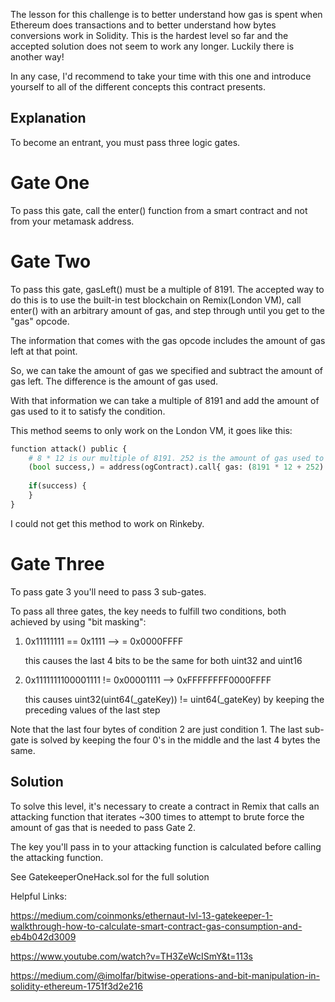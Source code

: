 The lesson for this challenge is to better understand how gas is spent when Ethereum does transactions and to better understand how bytes conversions work in Solidity. This is the hardest level so far and the accepted solution does not seem to work any longer. Luckily there is another way!

In any case, I'd recommend to take your time with this one and introduce yourself to all of the different concepts this contract presents.

## Explanation
To become an entrant, you must pass three logic gates. 

# Gate One
To pass this gate, call the enter() function from a smart contract and not from your metamask address.

# Gate Two
To pass this gate, gasLeft() must be a multiple of 8191. The accepted way to do this is to use the built-in test blockchain on Remix(London VM), call enter() with an arbitrary amount of gas, and step through until you get to the "gas" opcode.  

The information that comes with the gas opcode includes the amount of gas left at that point.

So, we can take the amount of gas we specified and subtract the amount of gas left. The difference is the amount of gas used.

With that information we can take a multiple of 8191 and add the amount of gas used to it to satisfy the condition.

This method seems to only work on the London VM, it goes like this:

```python
function attack() public {
    # 8 * 12 is our multiple of 8191. 252 is the amount of gas used to get to the require(gasleft().mod(8191) == 0);
    (bool success,) = address(ogContract).call{ gas: (8191 * 12 + 252) }(abi.encodeWithSignature('enter(bytes8)', key));
    
    if(success) {
    }
}
```
I could not get this method to work on Rinkeby.

# Gate Three
To pass gate 3 you'll need to pass 3 sub-gates.

To pass all three gates, the key needs to fulfill two conditions, both achieved by using "bit masking":

1) 0x11111111 == 0x1111 -->  = 0x0000FFFF
    
    this causes the last 4 bits to be the same for both uint32 and uint16

2) 0x1111111100001111 != 0x00001111 --> 0xFFFFFFFF0000FFFF
    
    this causes uint32(uint64(_gateKey)) != uint64(_gateKey) by keeping the preceding values of the last step


Note that the last four bytes of condition 2 are just condition 1. The last sub-gate is solved by keeping the four 0's in the middle and the last 4 bytes the same.


## Solution
To solve this level, it's necessary to create a contract in Remix that calls an attacking function that iterates ~300 times to attempt to brute force the amount of gas that is needed to pass Gate 2.

The key you'll pass in to your attacking function is calculated before calling the attacking function.

See GatekeeperOneHack.sol for the full solution

Helpful Links:

https://medium.com/coinmonks/ethernaut-lvl-13-gatekeeper-1-walkthrough-how-to-calculate-smart-contract-gas-consumption-and-eb4b042d3009

https://www.youtube.com/watch?v=TH3ZeWcISmY&t=113s

https://medium.com/@imolfar/bitwise-operations-and-bit-manipulation-in-solidity-ethereum-1751f3d2e216

